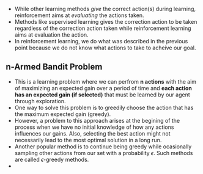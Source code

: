 - While other learning methods *give* the correct action(s) during learning, reinforcement aims at *evaluating* the actions taken.
- Methods like supervised learning gives the correction action to be taken regardless of the correction action taken while reinforcement learning aims at evaluation the action.
- In reinforcement learning, we do what was described in the previous point because we do not know what actions to take to acheive our goal.

## n-Armed Bandit Problem
- This is  a learning problem where we can perfrom **n actions** with the aim of maximizing an expected gain over a period of time and **each action has an expected gain (if selected)**  that must be learned by our agent through exploration.
- One way to solve this problem is to greedily choose the action that has the maximum expected gain (greedy). 
- However, a problem to this approach arises at the begining of the process when we have no initial knowledge of how any actions influences our gains. Also, selecting the best action might not necessarily lead to the most optimal solution in a long run.
- Another popular method is to continue being greedy while ocasionally sampling other actions from our set with a probability $\epsilon$. Such methods are called $\epsilon$-greedy methods.
- 